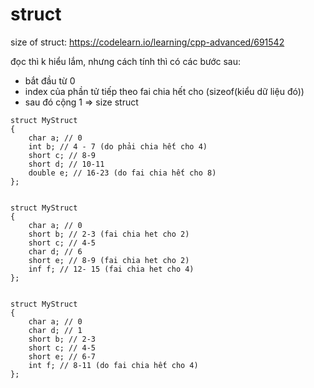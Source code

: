 # struct

size of struct: https://codelearn.io/learning/cpp-advanced/691542

đọc thì k hiểu lắm, nhưng cách tính thì có các bước sau:
- bắt đầu từ 0
- index của phần tử tiếp theo fai chia hết cho (sizeof(kiểu dữ liệu đó))
- sau đó cộng 1 => size struct

```
struct MyStruct
{
    char a; // 0
    int b; // 4 - 7 (do phải chia hết cho 4)
    short c; // 8-9
    short d; // 10-11
    double e; // 16-23 (do fai chia hết cho 8)
};


struct MyStruct
{
    char a; // 0
    short b; // 2-3 (fai chia het cho 2)
    short c; // 4-5
    char d; // 6
    short e; // 8-9 (fai chia het cho 2)
    inf f; // 12- 15 (fai chia het cho 4)
};


struct MyStruct
{
    char a; // 0
    char d; // 1
    short b; // 2-3
    short c; // 4-5
    short e; // 6-7
    int f; // 8-11 (do fai chia hết cho 4)
};

```


